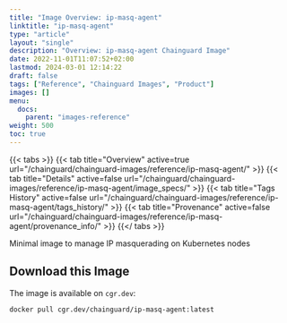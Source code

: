 ```yaml
---
title: "Image Overview: ip-masq-agent"
linktitle: "ip-masq-agent"
type: "article"
layout: "single"
description: "Overview: ip-masq-agent Chainguard Image"
date: 2022-11-01T11:07:52+02:00
lastmod: 2024-03-01 12:14:22
draft: false
tags: ["Reference", "Chainguard Images", "Product"]
images: []
menu: 
  docs: 
    parent: "images-reference"
weight: 500
toc: true
---
```


{{< tabs >}}
{{< tab title="Overview" active=true url="/chainguard/chainguard-images/reference/ip-masq-agent/" >}}
{{< tab title="Details" active=false url="/chainguard/chainguard-images/reference/ip-masq-agent/image_specs/" >}}
{{< tab title="Tags History" active=false url="/chainguard/chainguard-images/reference/ip-masq-agent/tags_history/" >}}
{{< tab title="Provenance" active=false url="/chainguard/chainguard-images/reference/ip-masq-agent/provenance_info/" >}}
{{</ tabs >}}



<!--overview:start-->
Minimal image to manage IP masquerading on Kubernetes nodes
<!--overview:end-->

<!--getting:start-->
## Download this Image
The image is available on `cgr.dev`:

```
docker pull cgr.dev/chainguard/ip-masq-agent:latest
```
<!--getting:end-->

<!--body:start-->
<!--body:end-->

